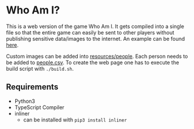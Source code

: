 # Who Am I?

This is a web version of the game Who Am I.
It gets compiled into a single file so that the entire game can easily be sent to other players without publishing sensitive data/images to the internet.
An example can be found [here]().

Custom images can be added into [resources/people](resources/people).
Each person needs to be added to [people.csv](people.csv).
To create the web page one has to execute the build script with `./build.sh`.

## Requirements

-   Python3
-   TypeScript Compiler
-   inliner
    -   can be installed with `pip3 install inliner`
